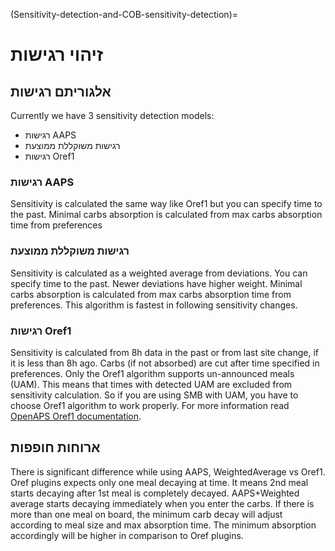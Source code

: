 (Sensitivity-detection-and-COB-sensitivity-detection)=

# זיהוי רגישות

## אלגוריתם רגישות

Currently we have 3 sensitivity detection models:

* רגישות AAPS
* רגישות משוקללת ממוצעת
* רגישות Oref1

### רגישות AAPS

Sensitivity is calculated the same way like Oref1 but you can specify time to the past. Minimal carbs absorption is calculated from max carbs absorption time from preferences

### רגישות משוקללת ממוצעת

Sensitivity is calculated as a weighted average from deviations. You can specify time to the past. Newer deviations have higher weight. Minimal carbs absorption is calculated from max carbs absorption time from preferences. This algorithm is fastest in following sensitivity changes.

### רגישות Oref1

Sensitivity is calculated from 8h data in the past or from last site change, if it is less than 8h ago. Carbs (if not absorbed) are cut after time specified in preferences. Only the Oref1 algorithm supports un-announced meals (UAM). This means that times with detected UAM are excluded from sensitivity calculation. So if you are using SMB with UAM, you have to choose Oref1 algorithm to work properly. For more information read [OpenAPS Oref1 documentation](https://openaps.readthedocs.io/en/latest/docs/Customize-Iterate/oref1.html).

## ארוחות חופפות

There is significant difference while using AAPS, WeightedAverage vs Oref1. Oref plugins expects only one meal decaying at time. It means 2nd meal starts decaying after 1st meal is completely decayed. AAPS+Weighted average starts decaying immediately when you enter the carbs. If there is more than one meal on board, the minimum carb decay will adjust according to meal size and max absorption time. The minimum absorption accordingly will be higher in comparison to Oref plugins.